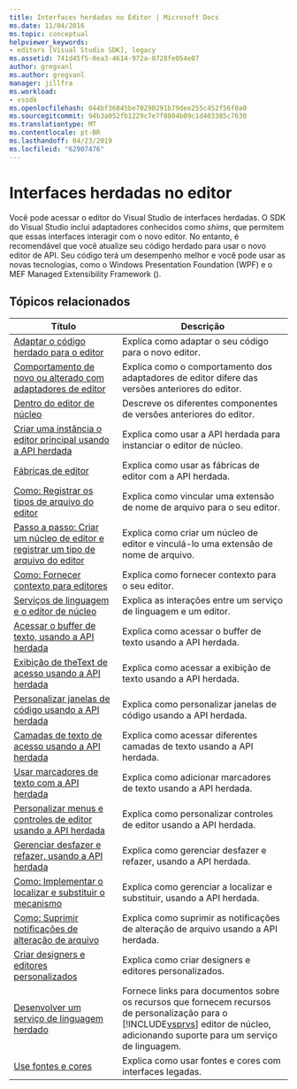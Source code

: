 ```yaml
---
title: Interfaces herdadas no Editor | Microsoft Docs
ms.date: 11/04/2016
ms.topic: conceptual
helpviewer_keywords:
- editors [Visual Studio SDK], legacy
ms.assetid: 741d45f5-0ea3-4614-972a-8728fe054e07
author: gregvanl
ms.author: gregvanl
manager: jillfra
ms.workload:
- vssdk
ms.openlocfilehash: 044bf36845be70290291b79dee255c452f56f0a0
ms.sourcegitcommit: 94b3a052fb1229c7e7f8804b09c1d403385c7630
ms.translationtype: MT
ms.contentlocale: pt-BR
ms.lasthandoff: 04/23/2019
ms.locfileid: "62907476"
---
```

# <a name="legacy-interfaces-in-the-editor"></a>Interfaces herdadas no editor
Você pode acessar o editor do Visual Studio de interfaces herdadas. O SDK do Visual Studio inclui adaptadores conhecidos como *shims*, que permitem que essas interfaces interagir com o novo editor. No entanto, é recomendável que você atualize seu código herdado para usar o novo editor de API. Seu código terá um desempenho melhor e você pode usar as novas tecnologias, como o Windows Presentation Foundation (WPF) e o MEF Managed Extensibility Framework ().

## <a name="related-topics"></a>Tópicos relacionados

| Título | Descrição |
| - | - |
| [Adaptar o código herdado para o editor](../extensibility/adapting-legacy-code-to-the-editor.md) | Explica como adaptar o seu código para o novo editor. |
| [Comportamento de novo ou alterado com adaptadores de editor](../extensibility/new-or-changed-behavior-with-editor-adapters.md) | Explica como o comportamento dos adaptadores de editor difere das versões anteriores do editor. |
| [Dentro do editor de núcleo](../extensibility/inside-the-core-editor.md) | Descreve os diferentes componentes de versões anteriores do editor. |
| [Criar uma instância o editor principal usando a API herdada](../extensibility/instantiating-the-core-editor-by-using-the-legacy-api.md) | Explica como usar a API herdada para instanciar o editor de núcleo. |
| [Fábricas de editor](../extensibility/editor-factories.md) | Explica como usar as fábricas de editor com a API herdada. |
| [Como: Registrar os tipos de arquivo do editor](../extensibility/how-to-register-editor-file-types.md) | Explica como vincular uma extensão de nome de arquivo para o seu editor. |
| [Passo a passo: Criar um núcleo de editor e registrar um tipo de arquivo do editor](../extensibility/walkthrough-creating-a-core-editor-and-registering-an-editor-file-type.md) | Explica como criar um núcleo de editor e vinculá-lo uma extensão de nome de arquivo. |
| [Como: Fornecer contexto para editores](../extensibility/how-to-provide-context-for-editors.md) | Explica como fornecer contexto para o seu editor. |
| [Serviços de linguagem e o editor de núcleo](../extensibility/language-services-and-the-core-editor.md) | Explica as interações entre um serviço de linguagem e um editor. |
| [Acessar o buffer de texto, usando a API herdada](../extensibility/accessing-the-text-buffer-by-using-the-legacy-api.md) | Explica como acessar o buffer de texto usando a API herdada. |
| [Exibição de theText de acesso usando a API herdada](../extensibility/accessing-thetext-view-by-using-the-legacy-api.md) | Explica como acessar a exibição de texto usando a API herdada. |
| [Personalizar janelas de código usando a API herdada](../extensibility/customizing-code-windows-by-using-the-legacy-api.md) | Explica como personalizar janelas de código usando a API herdada. |
| [Camadas de texto de acesso usando a API herdada](../extensibility/accessing-text-layers-by-using-the-legacy-api.md) | Explica como acessar diferentes camadas de texto usando a API herdada. |
| [Usar marcadores de texto com a API herdada](../extensibility/using-text-markers-with-the-legacy-api.md) | Explica como adicionar marcadores de texto usando a API herdada. |
| [Personalizar menus e controles de editor usando a API herdada](../extensibility/customizing-editor-controls-and-menus-by-using-the-legacy-api.md) | Explica como personalizar controles de editor usando a API herdada. |
| [Gerenciar desfazer e refazer, usando a API herdada](../extensibility/managing-undo-and-redo-by-using-the-legacy-api.md) | Explica como gerenciar desfazer e refazer, usando a API herdada. |
| [Como: Implementar o localizar e substituir o mecanismo](../extensibility/how-to-implement-the-find-and-replace-mechanism.md) | Explica como gerenciar a localizar e substituir, usando a API herdada. |
| [Como: Suprimir notificações de alteração de arquivo](../extensibility/how-to-suppress-file-change-notifications.md) | Explica como suprimir as notificações de alteração de arquivo usando a API herdada. |
| [Criar designers e editores personalizados](../extensibility/creating-custom-editors-and-designers.md) | Explica como criar designers e editores personalizados. |
| [Desenvolver um serviço de linguagem herdado](../extensibility/internals/developing-a-legacy-language-service.md) | Fornece links para documentos sobre os recursos que fornecem recursos de personalização para o [!INCLUDE[vsprvs](../code-quality/includes/vsprvs_md.md)] editor de núcleo, adicionando suporte para um serviço de linguagem. |
| [Use fontes e cores](../extensibility/using-fonts-and-colors.md) | Explica como usar fontes e cores com interfaces legadas. |
